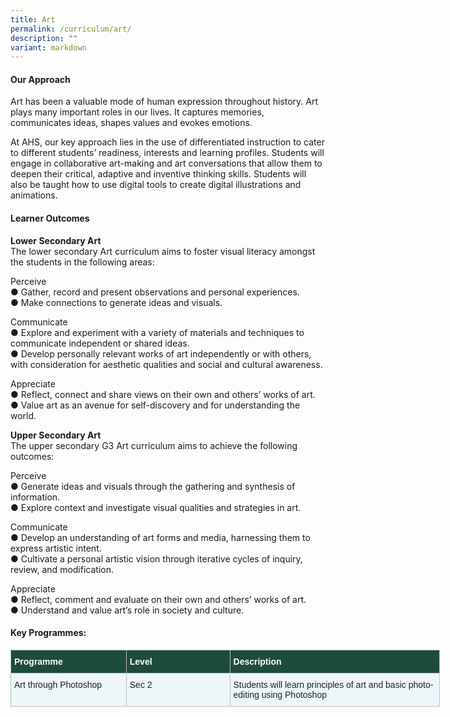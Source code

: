 ```yaml
---
title: Art
permalink: /curriculum/art/
description: ""
variant: markdown
---
```

#### Our Approach 
Art has been a valuable mode of human expression throughout history. Art plays many important roles in our lives. It captures memories, communicates ideas, shapes values and evokes emotions. 

At AHS, our key approach lies in the use of differentiated instruction to cater to different students’ readiness, interests and learning profiles. Students will engage in collaborative art-making and art conversations that allow them to deepen their critical, adaptive and inventive thinking skills. Students will also be taught how to use digital tools to create digital illustrations and animations.  


#### Learner Outcomes 

**Lower Secondary Art**<br>
The lower secondary Art curriculum aims to foster visual literacy amongst the students in the following areas:

Perceive<br>
●	Gather, record and present observations and personal experiences.<br>
●	Make connections to generate ideas and visuals.<br>

Communicate<br>
●	Explore and experiment with a variety of materials and techniques to communicate independent or shared ideas.<br>
●	Develop personally relevant works of art independently or with others, with consideration for aesthetic qualities and social and cultural awareness.<br>

Appreciate<br>
●	Reflect, connect and share views on their own and others’ works of art.<br>
●	Value art as an avenue for self-discovery and for understanding the world.<br>

**Upper Secondary Art**<br>
The upper secondary G3 Art curriculum aims to achieve the following outcomes:<br>

Perceive<br>
●	Generate ideas and visuals through the gathering and synthesis of information.<br>
●	Explore context and investigate visual qualities and strategies in art.<br>

Communicate<br>
●	Develop an understanding of art forms and media, harnessing them to express artistic intent.<br>
●	Cultivate a personal artistic vision through iterative cycles of inquiry, review, and modification.<br>

Appreciate<br>
●	Reflect, comment and evaluate on their own and others’ works of art.<br>
●	Understand and value art’s role in society and culture.<br>



#### Key Programmes:
<table style="border-collapse:collapse;border-spacing:0;table-layout: fixed; width: 687px" class="tg"><colgroup><col style="width: 185.007812px"><col style="width: 166.003906px"><col style="width: 336.003906px"></colgroup><thead><tr><th style="background-color:#1d4b3e;border-color:#c0c0c0;border-style:solid;border-width:1px;color:#FFF;font-family:Arial, sans-serif;font-size:14px;font-weight:bold;overflow:hidden;padding:10px 5px;text-align:left;vertical-align:top;word-break:normal"><span style="font-weight:bold;color:#FFF;background-color:#1d4b3e">Programme</span></th><th style="background-color:#1d4b3e;border-color:#c0c0c0;border-style:solid;border-width:1px;color:#FFF;font-family:Arial, sans-serif;font-size:14px;font-weight:bold;overflow:hidden;padding:10px 5px;text-align:left;vertical-align:top;word-break:normal"><span style="font-weight:bold;color:#FFF;background-color:#1d4b3e">Level</span></th><th style="background-color:#1d4b3e;border-color:#c0c0c0;border-style:solid;border-width:1px;color:#FFF;font-family:Arial, sans-serif;font-size:14px;font-weight:bold;overflow:hidden;padding:10px 5px;text-align:left;vertical-align:top;word-break:normal"><span style="font-weight:bold;color:#FFF;background-color:#1d4b3e">Description</span></th></tr></thead><tbody><tr><td style="background-color:#EDF6F9;border-color:#c0c0c0;border-style:solid;border-width:1px;color:#222;font-family:Arial, sans-serif;font-size:14px;overflow:hidden;padding:10px 5px;text-align:left;vertical-align:top;word-break:normal"><span style="color:#222;background-color:#EDF6F9">Art through Photoshop</span><br></td><td style="background-color:#EDF6F9;border-color:#c0c0c0;border-style:solid;border-width:1px;color:#222;font-family:Arial, sans-serif;font-size:14px;overflow:hidden;padding:10px 5px;text-align:left;vertical-align:top;word-break:normal"><span style="color:#222;background-color:#EDF6F9">Sec 2</span></td><td style="background-color:#EDF6F9;border-color:#c0c0c0;border-style:solid;border-width:1px;color:#222;font-family:Arial, sans-serif;font-size:14px;overflow:hidden;padding:10px 5px;text-align:left;vertical-align:top;word-break:normal"><span style="color:#222;background-color:#EDF6F9">Students will learn principles of art and basic photo-editing using Photoshop</span></td></tr></tbody></table>